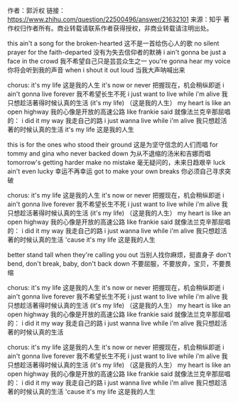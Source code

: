 作者：郭沂权
链接：https://www.zhihu.com/question/22500496/answer/21632101
来源：知乎
著作权归作者所有。商业转载请联系作者获得授权，非商业转载请注明出处。



this ain't a song for the broken-hearted 
 这不是一首给伤心人的歌 
 no silent prayer for the faith-departed 
 没有为失去信仰者的默祷 
 i ain't gonna be just a face in the crowd 
 我不希望自己只是芸芸众生之一 
 you're gonna hear my voice 
 你将会听到我的声音 
 when i shout it out loud 
 当我大声呐喊出来 

 chorus: 
 it's my life 
 这是我的人生 
 it's now or never 
 把握现在，机会稍纵即逝 
 i ain't gonna live forever 
 我不希望长生不死 
 i just want to live while i'm alive 
 我只想趁活著得时候认真的生活 
 (it's my life) 
 （这是我的人生） 
 my heart is like an open highway 
 我的心像是开放的高速公路 
 like frankie said 
 就像法兰克辛那屈唱的： 
 i did it my way 
 我走自己的路 
 i just wanna live while i'm alive 
 我只想趁活著的时候认真的生活 
 it's my life 
 这是我的人生 

 this is for the ones who stood their ground 
 这是为坚守信念的人们而唱 
 for tommy and gina who never backed down 
 为从不退缩的汤米和吉娜而唱 
 tomorrow's getting harder make no mistake 
 毫无疑问的，未来日趋艰辛 
 luck ain't even lucky 
 幸运不再幸运 
 got to make your own breaks 
 你必须自己寻求突破 

 chorus: 
 it's my life 
 这是我的人生 
 it's now or never 
 把握现在，机会稍纵即逝 
 i ain't gonna live forever 
 我不希望长生不死 
 i just want to live while i'm alive 
 我只想趁活著得时候认真的生活 
 (it's my life) 
 （这是我的人生） 
 my heart is like an open highway 
 我的心像是开放的高速公路 
 like frankie said 
 就像法兰克辛那屈唱的： 
 i did it my way 
 我走自己的路 
 i just wanna live while i'm alive 
 我只想趁活著的时候认真的生活 
 'cause it's my life 
 这是我的人生 

 better stand tall when they're calling you out 
 当别人找你麻烦，挺直身子 
 don't bend, don't break, baby, don't back down 
 不要屈服，不要放弃，宝贝，不要畏缩 

 chorus: 
 it's my life 
 这是我的人生 
 it's now or never 
 把握现在，机会稍纵即逝 
 i ain't gonna live forever 
 我不希望长生不死 
 i just want to live while i'm alive 
 我只想趁活著得时候认真的生活 
 (it's my life) 
 （这是我的人生） 
 my heart is like an open highway 
 我的心像是开放的高速公路 
 like frankie said 
 就像法兰克辛那屈唱的： 
 i did it my way 
 我走自己的路 
 i just wanna live while i'm alive 
 我只想趁活著的时候认真的生活 

 chorus: 
 it's my life 
 这是我的人生 
 it's now or never 
 把握现在，机会稍纵即逝 
 i ain't gonna live forever 
 我不希望长生不死 
 i just want to live while i'm alive 
 我只想趁活著得时候认真的生活 
 (it's my life) 
 （这是我的人生） 
 my heart is like an open highway 
 我的心像是开放的高速公路 
 like frankie said 
 就像法兰克辛那屈唱的： 
 i did it my way 
 我走自己的路 
 i just wanna live while i'm alive 
 我只想趁活著的时候认真的生活 
 'cause it's my life 
 这是我的人生